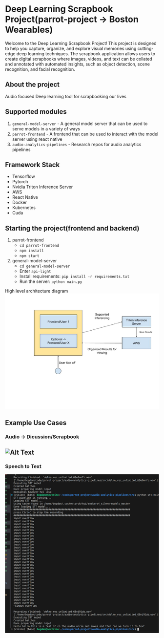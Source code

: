 # Deep Learning Scrapbook Project(parrot-project -> Boston Wearables)

Welcome to the Deep Learning Scrapbook Project! This project is designed to help you capture, organize, and explore visual memories using cutting-edge deep learning techniques. The scrapbook application allows users to create digital scrapbooks where images, videos, and text can be collated and annotated with automated insights, such as object detection, scene recognition, and facial recognition.

## About the project
Audio focused Deep learning tool for scrapbooking our lives

## Supported modules
1. `general-model-server` - A general model server that can be used to serve models in a variety of ways
2. `parrot-frontend` - A frontend that can be used to interact with the model server using react native
3. `audio-analytics-pipelines` - Research repos for audio analytics pipelines

## Framework Stack
* Tensorflow
* Pytorch
* Nvidia Triton Inference Server
* AWS
* React Native
* Docker
* Kubernetes
* Cuda


## Starting the project(frontend and backend)
1. parrot-frontend
    * `cd parrot-frontend`
    * `npm install`
    * `npm start`
2. general-model-server
    * `cd general-model-server`
    * Enter `api-light`
    * Install requirements: `pip install -r requirements.txt`
    * Run the server: `python main.py`
    
High level architecture diagram
![Alt Text](assets/parrot-bw-mvp-seed-round.jpg)

## Example Use Cases
### Audio -> Dicussion/Scrapbook 
![Alt Text](assets/example_of_audio_to_text_to_dicussion.gif)
---
### Speech to Text
![Alt Text](assets/stt-example.png)
